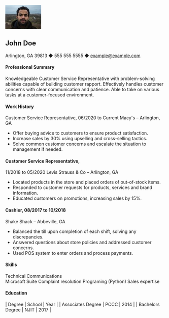 
![image](johndoe.jpeg)

## John Doe

Arlington, GA 39813 ◆ 555 555 5555 ◆ example@example.com

#### Professional Summary
Knowledgeable Customer Service Representative with problem-solving abilities capable of building customer rapport. Effectively handles customer concerns with clear communication and patience. Able to take on various tasks at a customer-focused environment.

#### Work History
  Customer Service Representative, 06/2020 to Current Macy's – Arlington, GA
* Offer buying advice to customers to ensure product satisfaction.
* Increase sales by 30% using upselling and cross-selling tactics.
* Solve common customer concerns and escalate the situation to management if needed.


#### Customer Service Representative, 
11/2018 to 05/2020 Levis Strauss & Co – Arlington, GA
* Located products in the store and placed orders of out-of-stock items.
* Responded to customer requests for products, services and brand information.
* Educated customers on promotions, increasing sales by 15%.

#### Cashier, 08/2017 to 10/2018
Shake Shack – Abbeville, GA
* Balanced the till upon completion of each shift, solving any discrepancies.
* Answered questions about store policies and addressed customer concerns.
* Used POS system to enter orders and process payments.

#### Skills

Technical           Communications      
Microsoft Suite     Complaint resolution
Programing (Python) Sales expertise     

#### Education

 | Degree    |          School    |           Year    |
 | Associates Degree  |  PCCC       |           2014 |
 | Bachelors Degree |   NJIT       |          2017 |
